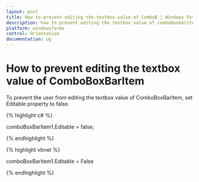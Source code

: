```yaml
---
layout: post
title: How-to-prevent-editing-the-textbox-value-of-ComboB | Windows Forms | Syncfusion
description: how to prevent editing the textbox value of comboboxbaritem
platform: windowsforms
control: Orientation
documentation: ug
---
```


# How to prevent editing the textbox value of ComboBoxBarItem

To prevent the user from editing the textbox value of ComboBoxBarItem, set Editable property to false.

{% highlight c# %}

comboBoxBarItem1.Editable = false;

{% endhighlight %}

{% highlight vbnet %}

comboBoxBarItem1.Editable = False

{% endhighlight %}

